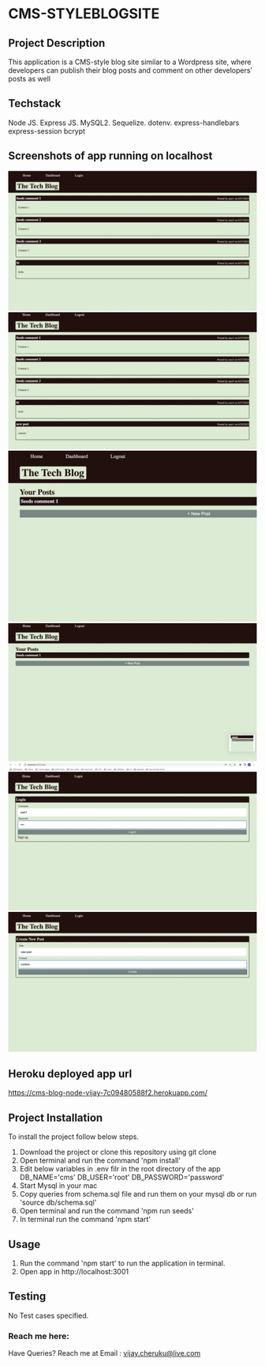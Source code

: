 # CMS-STYLEBLOGSITE

## Project Description

This application is a CMS-style blog site similar to a Wordpress site, where developers can publish their blog posts and comment on other developers’ posts as well

## Techstack

Node JS.
Express JS.
MySQL2.
Sequelize.
dotenv.
express-handlebars
express-session
bcrypt

## Screenshots of app running on localhost

![screenshot 1](./Assets/11443aa5-b112-47f9-ad17-963ca8784187.JPG)
![screenshot 2](./Assets/607e4b27-e7c5-4188-97d3-b3d76813992e.JPG)
![screenshot 3](./Assets/8216f469-053d-43c6-8ab7-0680a7e2adbe.JPG)
![screenshot 4](./Assets/d14abdb9-d1f8-4726-b0ce-03a0776a74f5.JPG)
![screenshot 5](./Assets/f370f199-b74d-4851-99a1-bf3b0eb34e67.JPG)
![screenshot 6](./Assets/fa50ec87-9acc-48a7-a9a5-9ee13cd7d97e.JPG)


## Heroku deployed app url

https://cms-blog-node-vijay-7c09480588f2.herokuapp.com/

## Project Installation

To install the project follow below steps.

1. Download the project or clone this repository using git clone
2. Open terminal and run the command 'npm install'
3. Edit below variables in .env filr in the root directory of the app
    DB_NAME='cms'
    DB_USER='root'
    DB_PASSWORD='password'
4. Start Mysql in your mac
5. Copy queries from schema.sql file and run them on your mysql db or run 'source db/schema.sql'
6. Open terminal and run the command 'npm run seeds'
7. In terminal run the command 'npm start'


## Usage

1. Run the command 'npm start' to run the application in terminal.
2. Open app in http://localhost:3001

## Testing
 No Test cases specified.

 ### Reach me here: 
 
 Have Queries? Reach me at
 Email : vijay.cheruku@live.com